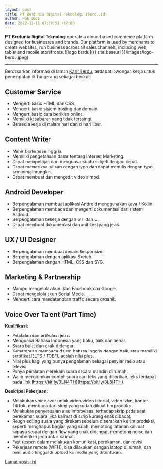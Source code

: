 ```yaml
---
layout: post
title: PT Berdunia Digital Teknologi (Berdu.id)
author: Pak Budi
date: 2022-12-11 07:09:51 +07:00
---
```


**PT Berdunia Digital Teknologi**  operate a cloud-based commerce platform designed for businesses and brands. Our platform is used by merchants to create websites, run business across all sales channels, including web, tablet and mobile storefronts.
![logo berdu]({{ site.baseurl }}/images/logo-berdu.jpeg)

---

Berdasarkan informasi di laman [Karir Berdu](https://berdu.id/karir), terdapat lowongan kerja untuk penempatan di Tangerang sebagai berikut:

## Customer Service

* Mengerti basic HTML dan CSS.
* Mengerti basic sistem hosting dan domain.
* Mengerti basic cara beriklan online.
* Memiliki kesabaran yang tidak tersaingi.
* Bersedia kerja di malam hari dan di hari libur.

## Content Writer

* Mahir berbahasa Inggris.
* Memiliki pengetahuan dasar tentang Internet Marketing.
* Dapat mempelajari dan menguasai suatu subjek dengan cepat.
* Dapat memeriksa tulisan dengan typo dan dapat menulis dengan typo seminimal mungkin.
* Dapat membuat dan mengedit video simpel.

## Android Developer

* Berpengalaman membuat aplikasi Android menggunakan Java / Kotlin.
* Berpengalaman membaca dan mengerti dokumentasi dari sistem Android.
* Berpengalaman bekerja dengan GIT dan CI.
* Dapat membuat dokumentasi dan unit-test yang jelas.

## UX / UI Designer

* Berpengalaman membuat desain Responsive.
* Berpengalaman dengan aplikasi Sketch.
* Berpengalaman dengan HTML, CSS dan SVG.

## Marketing & Partnership

* Mampu mengelola akun iklan Facebook dan Google.
* Dapat mengelola akun Social Media.
* Mengerti cara mendatangkan traffic secara organik.

## Voice Over Talent (Part Time)

**Kualifikasi:**
* Pelafalan dan artikulasi jelas.
* Menguasai Bahasa Indonesia yang baku, baik dan benar.
* Suara bulat dan enak didengar.
* Kemampuan membaca dalam bahasa Inggris dengan baik, atau memiliki sertifikat IELTS / TOEFL adalah nilai plus.
* Nilai plus bagi yang punya pengalaman sebagai penyiar radio atau televisi.
* Punya peralatan merekam suara secara mandiri di rumah.
* Wajib mengirimkan contoh suara dari teks yang diberikan, teks terdapat pada  link [https://bit.ly/3L8i4TH](https://bit.ly/3L8i4TH).

**Deskripsi Pekerjaan:**
* Melakukan voice over untuk video-video tutorial, video iklan, konten TikTok, membaca dari skrip yang sudah dibuat tim produksi.
* Melakukan penyesuaian atau improvisasi terhadap skrip pada saat perekaman suara (jika kalimat di skrip kurang enak dibaca).
* Rough editing suara yang direkam sebelum diserahkan ke tim produksi, seperti menghapus bagian yang salah, memotong tatanan kalimat supaya sesuai dengan flow yang enak didengar, memotong noise dan memberikan jeda antar kalimat.
* Fast respon dalam melakukan komunikasi, perekaman, dan revisi.
* Pekerjaan remote (WFH), bisa dilakukan dengan laptop di rumah, dan hasil audio tinggal di upload ke media yang ditentukan.

<div class="apply"><a href="mailto:career@berdu.id?subject=Saya%20ingin%20berkarir%20di%20berdu.id%2C%20berikut%20terlampir%20CV%20saya">Lamar posisi ini</a></div>
